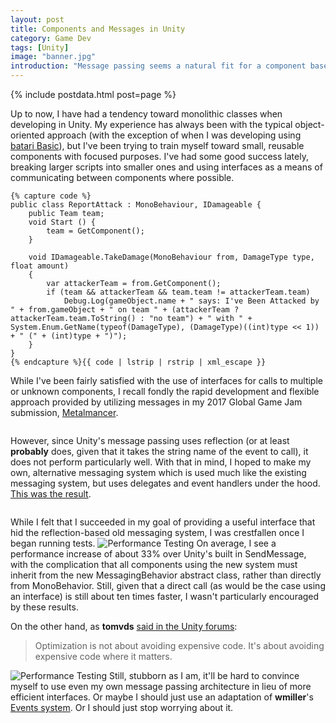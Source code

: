 ```yaml
---
layout: post
title: Components and Messages in Unity
category: Game Dev
tags: [Unity]
image: "banner.jpg"
introduction: "Message passing seems a natural fit for a component based architecture, but I'm not satisfied with Unity's built in messaging system, so I tried to make my own."
---
```

{% include postdata.html post=page %}

Up to now, I have had a tendency toward monolithic classes when developing in Unity. My experience has always been with the typical object-oriented approach (with the exception of when I was developing using [batari Basic](http://www.randomterrain.com/atari-2600-memories-batari-basic-commands.html)), but I've been trying to train myself toward small, reusable components with focused purposes. I've had some good success lately, breaking larger scripts into smaller ones and using interfaces as a means of communicating between components where possible.
<pre class="line-numbers"><code class="language-csharp">{% capture code %}
public class ReportAttack : MonoBehaviour, IDamageable {
    public Team team;
    void Start () {
		team = GetComponent<Team>();
	}

    void IDamageable.TakeDamage(MonoBehaviour from, DamageType type, float amount)
    {
		var attackerTeam = from.GetComponent<Team>();
		if (team && attackerTeam && team.team != attackerTeam.team)
			Debug.Log(gameObject.name + " says: I've Been Attacked by " + from.gameObject + " on team " + (attackerTeam ? attackerTeam.team.ToString() : "no team") + " with " + System.Enum.GetName(typeof(DamageType), (DamageType)((int)type << 1)) + " (" + (int)type + ")");
    }
}
{% endcapture %}{{ code | lstrip | rstrip | xml_escape }}</code></pre>
While I've been fairly satisfied with the use of interfaces for calls to multiple or unknown components, I recall fondly the rapid development and flexible approach provided by utilizing messages in my 2017 Global Game Jam submission, [Metalmancer](https://globalgamejam.org/2017/games/metalmancer).
<pre data-src="https://page-reflect.herokuapp.com/?target=https://raw.githubusercontent.com/nbrosz/gamejam-17/master/Audiomancer/Assets/Scripts/Attack.cs" class="line-numbers language-csharp"></pre>
However, since Unity's message passing uses reflection (or at least **probably** does, given that it takes the string name of the event to call), it does not perform particularly well. With that in mind, I hoped to make my own, alternative messaging system which is used much like the existing messaging system, but uses delegates and event handlers under the hood. [This was the result](https://gist.github.com/nbrosz/a0544d3196765d739f5729bffe6e5b18).
<pre data-src="https://page-reflect.herokuapp.com/?target=https://gist.githubusercontent.com/nbrosz/a0544d3196765d739f5729bffe6e5b18/raw/8b4b5d762e3197b46a6dc6c4a8108719a660846d/MessagingBehavior.cs" class="line-numbers language-csharp"></pre>
While I felt that I succeeded in my goal of providing a useful interface that hid the reflection-based old messaging system, I was crestfallen once I began running tests.
![Performance Testing]({{media}}figA.png)
On average, I see a performance increase of about 33% over Unity's built in SendMessage, with the complication that all components using the new system must inherit from the new MessagingBehavior abstract class, rather than directly from MonoBehavior. Still, given that a direct call (as would be the case using an interface) is still about ten times faster, I wasn't particularly encouraged by these results.

On the other hand, as **tomvds** [said in the Unity forums](https://forum.unity.com/threads/is-sendmessage-really-that-bad.38094/#post-245212):
> Optimization is not about avoiding expensive code. It's about avoiding expensive code where it matters.

![Performance Testing]({{media}}figB.png)
Still, stubborn as I am, it'll be hard to convince myself to use even my own message passing architecture in lieu of more efficient interfaces. Or maybe I should just use an adaptation of **wmiller**'s [Events system](https://gist.github.com/wmiller/3903205#file-events-cs).
Or I should just stop worrying about it.
